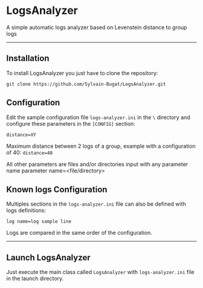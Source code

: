 LogsAnalyzer
============

A simple automatic logs analyzer based on Levenstein distance to group logs

***

## Installation

To install LogsAnalyzer you just have to clone the repository:

	git clone https://github.com/Sylvain-Bugat/LogsAnalyzer.git

## Configuration

Edit the sample configuration file `logs-analyzer.ini` in the `\` directory and configure these parameters in the `[CONFIG]` section:  

	distance=XY
	
Maximum distance between 2 logs of a group, example with a configuration of 40: `distance=40`

All other parameters are files and/or directories input with any parameter name
	parameter name=\<file/directory\>

## Known logs Configuration

Multiples sections in the `logs-analyzer.ini` file can also be defined with logs definitions:

	log name=log sample line

Logs are compared in the same order of the configuration.

***

## Launch LogsAnalyzer

Just execute the main class called `LogsAnalyzer` with `logs-analyzer.ini` file in the launch directory.


